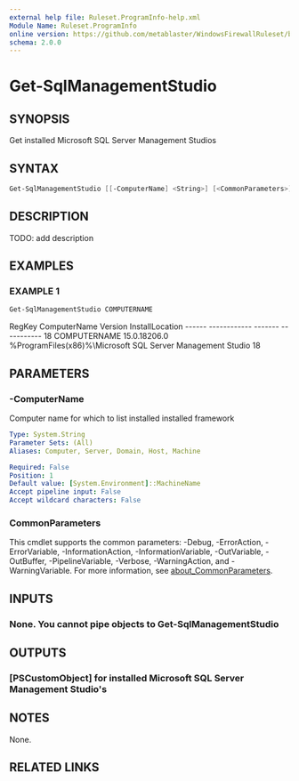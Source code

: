 ```yaml
---
external help file: Ruleset.ProgramInfo-help.xml
Module Name: Ruleset.ProgramInfo
online version: https://github.com/metablaster/WindowsFirewallRuleset/blob/master/Modules/Ruleset.ProgramInfo/Help/en-US/Get-SqlManagementStudio.md
schema: 2.0.0
---
```


# Get-SqlManagementStudio

## SYNOPSIS

Get installed Microsoft SQL Server Management Studios

## SYNTAX

```powershell
Get-SqlManagementStudio [[-ComputerName] <String>] [<CommonParameters>]
```

## DESCRIPTION

TODO: add description

## EXAMPLES

### EXAMPLE 1

```powershell
Get-SqlManagementStudio COMPUTERNAME
```

RegKey ComputerName Version      InstallLocation
	------ ------------ -------      -----------
	18     COMPUTERNAME   15.0.18206.0 %ProgramFiles(x86)%\Microsoft SQL Server Management Studio 18

## PARAMETERS

### -ComputerName

Computer name for which to list installed installed framework

```yaml
Type: System.String
Parameter Sets: (All)
Aliases: Computer, Server, Domain, Host, Machine

Required: False
Position: 1
Default value: [System.Environment]::MachineName
Accept pipeline input: False
Accept wildcard characters: False
```

### CommonParameters

This cmdlet supports the common parameters: -Debug, -ErrorAction, -ErrorVariable, -InformationAction, -InformationVariable, -OutVariable, -OutBuffer, -PipelineVariable, -Verbose, -WarningAction, and -WarningVariable. For more information, see [about_CommonParameters](http://go.microsoft.com/fwlink/?LinkID=113216).

## INPUTS

### None. You cannot pipe objects to Get-SqlManagementStudio

## OUTPUTS

### [PSCustomObject] for installed Microsoft SQL Server Management Studio's

## NOTES

None.

## RELATED LINKS
